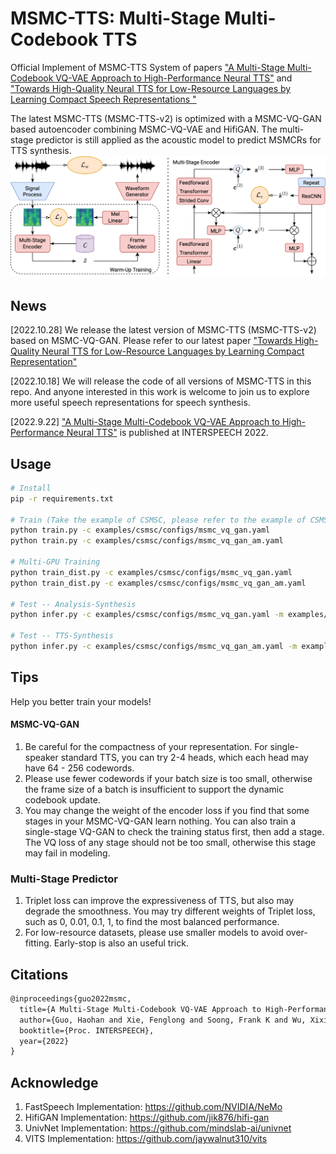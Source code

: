 # MSMC-TTS: Multi-Stage Multi-Codebook TTS
Official Implement of MSMC-TTS System of papers ["A Multi-Stage Multi-Codebook VQ-VAE Approach to High-Performance Neural TTS"](https://arxiv.org/abs/2209.10887) and ["Towards High-Quality Neural TTS for Low-Resource Languages by Learning Compact Speech Representations
"](https://arxiv.org/abs/2210.15131)

The latest MSMC-TTS (MSMC-TTS-v2) is optimized with a MSMC-VQ-GAN based autoencoder combining MSMC-VQ-VAE and HifiGAN. The multi-stage predictor is still applied as the acoustic model to predict MSMCRs for TTS synthesis.
![avatar](figs/MSMC-VQGAN.png)

## News

[2022.10.28] We release the latest version of MSMC-TTS (MSMC-TTS-v2) based on MSMC-VQ-GAN. Please refer to our latest paper ["Towards High-Quality Neural TTS for Low-Resource Languages by Learning Compact Representation"](https://arxiv.org/abs/2210.15131)

[2022.10.18] We will release the code of all versions of MSMC-TTS in this repo. And anyone interested in this work is welcome to join us to explore more useful speech representations for speech synthesis. 

[2022.9.22] ["A Multi-Stage Multi-Codebook VQ-VAE Approach to High-Performance Neural TTS"](https://arxiv.org/abs/2209.10887) is published at INTERSPEECH 2022.

## Usage

```bash
# Install
pip -r requirements.txt

# Train (Take the example of CSMSC, please refer to the example of CSMSC to prepare your training data)
python train.py -c examples/csmsc/configs/msmc_vq_gan.yaml
python train.py -c examples/csmsc/configs/msmc_vq_gan_am.yaml

# Multi-GPU Training
python train_dist.py -c examples/csmsc/configs/msmc_vq_gan.yaml
python train_dist.py -c examples/csmsc/configs/msmc_vq_gan_am.yaml

# Test -- Analysis-Synthesis
python infer.py -c examples/csmsc/configs/msmc_vq_gan.yaml -m examples/csmsc/checkpoints/msmc_vq_gan/model_800000 -t examples/csmsc/data/test_ae.yaml -o analysis_synthesis

# Test -- TTS-Synthesis
python infer.py -c examples/csmsc/configs/msmc_vq_gan_am.yaml -m examples/csmsc/checkpoints/msmc_vq_gan_am/model_200000 -t examples/csmsc/data/test_tts.yaml -o tts

```

## Tips

Help you better train your models!

#### MSMC-VQ-GAN
1. Be careful for the compactness of your representation. For single-speaker standard TTS, you can try 2-4 heads, which each head may have 64 - 256 codewords.
2. Please use fewer codewords if your batch size is too small, otherwise the frame size of a batch is insufficient to support the dynamic codebook update.
3. You may change the weight of the encoder loss if you find that some stages in your MSMC-VQ-GAN learn nothing. You can also train a single-stage VQ-GAN to check the training status first, then add a stage. The VQ loss of any stage should not be too small, otherwise this stage may fail in modeling.

### Multi-Stage Predictor
1. Triplet loss can improve the expressiveness of TTS, but also may degrade the smoothness. You may try different weights of Triplet loss, such as 0, 0.01, 0.1, 1, to find the most balanced performance.
2. For low-resource datasets, please use smaller models to avoid over-fitting. Early-stop is also an useful trick.


## Citations

```latex
@inproceedings{guo2022msmc,
  title={A Multi-Stage Multi-Codebook VQ-VAE Approach to High-Performance Neural TTS},
  author={Guo, Haohan and Xie, Fenglong and Soong, Frank K and Wu, Xixin and Meng, Helen},
  booktitle={Proc. INTERSPEECH},
  year={2022}
}

```

## Acknowledge
1. FastSpeech Implementation: https://github.com/NVIDIA/NeMo
2. HifiGAN Implementation: https://github.com/jik876/hifi-gan
3. UnivNet Implementation: https://github.com/mindslab-ai/univnet
4. VITS Implementation: https://github.com/jaywalnut310/vits
